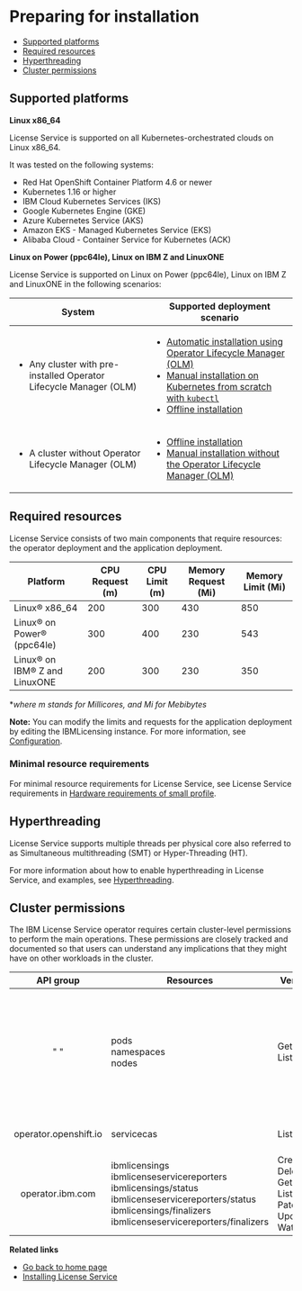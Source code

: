 
# Preparing for installation

- [Supported platforms](#supported-platforms)
- [Required resources](#required-resources)
- [Hyperthreading](#hyperthreading)
- [Cluster permissions](#cluster-permissions)

## Supported platforms

<b>Linux x86_64</b>

License Service is supported on all Kubernetes-orchestrated clouds on Linux x86_64.

It was tested on the following systems:

- Red Hat OpenShift Container Platform 4.6 or newer
- Kubernetes 1.16 or higher
- IBM Cloud Kubernetes Services (IKS)
- Google Kubernetes Engine (GKE)
- Azure Kubernetes Service (AKS)
- Amazon EKS - Managed Kubernetes Service (EKS)
- Alibaba Cloud - Container Service for Kubernetes (ACK)

<b>Linux on Power (ppc64le), Linux on IBM Z and LinuxONE</b>

License Service is supported on Linux on Power (ppc64le), Linux on IBM Z and LinuxONE in the following scenarios:

 |System|Supported deployment scenario|
 |---|---|
 |<ul><li>Any cluster with pre-installed Operator Lifecycle Manager (OLM)</li></ul>|<ul><li>[Automatic installation using Operator Lifecycle Manager (OLM)](Automatic_installation.md)</li><li>[Manual installation on Kubernetes from scratch with `kubectl`](Install_from_scratch.md)</li><li>[Offline installation](Install_offline.md)</li></ul>|
|<ul><li>A cluster without Operator Lifecycle Manager (OLM)</li></ul>| <ul><li>[Offline installation](Install_offline.md)</li><li>[Manual installation without the Operator Lifecycle Manager (OLM)](Install_without_OLM.md)</li></ul>|

## Required resources

License Service consists of two main components that require resources: the operator deployment and the application deployment.

 |Platform|CPU Request (m)| CPU Limit (m)|Memory Request (Mi)|Memory Limit (Mi)|
|---|---|---|---|---|
|Linux® x86_64| 200 | 300| 430| 850|
|Linux® on Power® (ppc64le)|300| 400| 230| 543|
|Linux® on IBM® Z and LinuxONE| 200| 300| 230| 350|

 *_where m stands for Millicores, and Mi for Mebibytes_

 **Note:** You can modify the limits and requests for the application deployment by editing the IBMLicensing instance. For more information, see [Configuration](Configuration.md).

### Minimal resource requirements

For minimal resource requirements for License Service, see License Service requirements in [Hardware requirements of small profile](https://www.ibm.com/docs/en/cpfs?topic=services-hardware-requirements-small-profile).

## Hyperthreading

License Service supports multiple threads per physical core also referred to as Simultaneous multithreading (SMT) or Hyper-Threading (HT).

For more information about how to enable hyperthreading in License Service, and examples, see [Hyperthreading](https://www.ibm.com/docs/en/cpfs?topic=operator-hyperthreading).

## Cluster permissions

The IBM License Service operator requires certain cluster-level permissions to perform the main operations. These permissions are closely tracked and documented so that users can understand any implications that they might have on other workloads in the cluster.

|**API group**| **Resources** | **Verbs**  | **Description**    |
|:------------:|--------------|-------------|--------------------|
|" "|pods </br> namespaces </br> nodes|Get </br> List|The cluster permissions for the `ibm-license-service` service account are **read-only access** permissions that are required to properly discover the running {{site.data.keyword.IBM_notm}} applications to report license usage of the Virtual Processor Core (VPC) and Processor Value Unit (PVU) metrics.|
|operator.openshift.io|servicecas|List|These permissions are required to generate the TLS certificate for License Service. |
|operator.ibm.com| ibmlicensings </br> ibmlicenseservicereporters </br> ibmlicensings/status </br> ibmlicenseservicereporters/status </br> ibmlicensings/finalizers </br> ibmlicenseservicereporters/finalizers|Create </br> Delete </br> Get </br> List </br> Patch </br> Update </br> Watch| The cluster permissions for the `ibm-licensing-operator` service account are required to properly manage the status of the IBM License Service operator.|

<b>Related links</b>

- [Go back to home page](../License_Service_main.md#documentation)
- [Installing License Service](Installation_scenarios.md)
